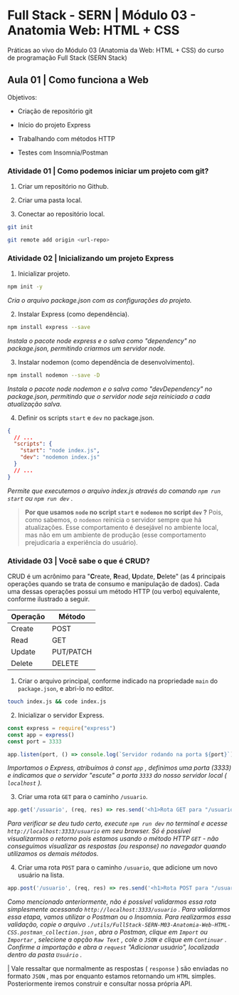 # Full Stack - SERN | Módulo 03 - Anatomia Web: HTML + CSS

Práticas ao vivo do Módulo 03 (Anatomia da Web: HTML + CSS) do curso de programação Full Stack (SERN Stack)

## Aula 01 | Como funciona a Web

Objetivos:

* Criação de repositório git

* Início do projeto Express

* Trabalhando com métodos HTTP

* Testes com Insomnia/Postman

### Atividade 01 | Como podemos iniciar um projeto com git?

1. Criar um repositório no Github.

2. Criar uma pasta local.

3. Conectar ao repositório local.

```sh
git init

git remote add origin <url-repo>
```

### Atividade 02 | Inicializando um projeto Express

1. Inicializar projeto.

```sh
npm init -y
```

_Cria o arquivo package.json com as configurações do projeto._

2. Instalar Express (como dependência).

```sh
npm install express --save
```

_Instala o pacote node express e o salva como "dependency" no package.json, permitindo criarmos um servidor node._

3. Instalar nodemon (como dependência de desenvolvimento).

```sh
npm install nodemon --save -D
```

_Instala o pacote node nodemon e o salva como "devDependency" no package.json, permitindo que o servidor node seja reiniciado a cada atualização salva._

4. Definir os scripts `start` e `dev` no package.json.

```json
{
  // ...
  "scripts": {
    "start": "node index.js",
    "dev": "nodemon index.js"
  }
  // ...
}
```

_Permite que executemos o arquivo index.js através do comando `npm run start` ou `npm run dev` ._

> **Por que usamos `node` no script `start` e `nodemon` no script `dev` ?** Pois, como sabemos, o `nodemon` reinicia o servidor sempre que há atualizações. Esse comportamento é desejável no ambiente local, mas não em um ambiente de produção (esse comportamento prejudicaria a experiência do usuário).

### Atividade 03 | Você sabe o que é CRUD?

CRUD é um acrônimo para "**C**reate, **R**ead, **U**pdate, **D**elete" (as 4 principais operações quando se trata de consumo e manipulação de dados). Cada uma dessas operações possui um método HTTP (ou verbo) equivalente, conforme ilustrado a seguir.

| Operação | Método    |
| -------- | --------- |
| Create   | POST      |
| Read     | GET       |
| Update   | PUT/PATCH |
| Delete   | DELETE    |

1. Criar o arquivo principal, conforme indicado na propriedade `main` do `package.json`, e abri-lo no editor.

```sh
touch index.js && code index.js
```

2. Inicializar o servidor Express.

```js
const express = require("express")
const app = express()
const port = 3333

app.listen(port, () => console.log(`Servidor rodando na porta ${port}`))
```

_Importamos o Express, atribuímos à const `app` , definimos uma porta (3333) e indicamos que o servidor "escute" a porta `3333` do nosso servidor local ( `localhost` )._

3. Criar uma rota `GET` para o caminho `/usuario`.

```js
app.get('/usuario', (req, res) => res.send('<h1>Rota GET para "/usuario"</h1>'))
```

_Para verificar se deu tudo certo, execute `npm run dev` no terminal e acesse `http://localhost:3333/usuario` em seu browser. Só é possível visualizarmos o retorno pois estamos usando o método HTTP `GET` - não conseguimos visualizar as respostas (ou response) no navegador quando utilizamos os demais métodos._

4. Criar uma rota `POST` para o caminho `/usuario`, que adicione um novo usuário na lista.

```js
app.post('/usuario', (req, res) => res.send('<h1>Rota POST para "/usuario"</h1>'))
```

_Como mencionado anteriormente, não é possível validarmos essa rota simplesmente acessando `http://localhost:3333/usuario` . Para validarmos essa etapa, vamos utilizar o Postman ou o Insomnia. Para realizarmos essa validação, copie o arquivo `./utils/FullStack-SERN-M03-Anatomia-Web-HTML-CSS.postman_collection.json` , abra o Postman, clique em `Import` ou `Importar` , selecione a opção `Raw Text` , cole o `JSON` e clique em `Continuar` . Confirme a importação e abra a `request` "Adicionar usuário", localizada dentro da pasta `Usuário` ._

| Vale ressaltar que normalmente as respostas ( `response` ) são enviadas no formato `JSON` , mas por enquanto estamos retornando um `HTML` simples. Posteriormente iremos construir e consultar nossa própria API.
